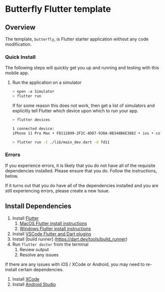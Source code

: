 # Butterfly Flutter template

## Overview

The template, `butterfly`, is Flutter starter application without any code modification.

### Quick Install

The following steps will quickly get you up and running and testing with this mobile app.

1. Run the application on a simulator

   ```bash
   > open -a Simulator
   > flutter run
   ```

   If for some reason this does not work, then get a list of simulators and explicitly tell Flutter which device upon which to run your app.

   ```bash
   > flutter devices

   1 connected device:
   iPhone 11 Pro Max • FD112899-2F2C-4DD7-930A-0B348B6E3882 • ios • com.apple.CoreSimulator.SimRuntime.iOS-13-3 (simulator)

   > flutter run -t ./lib/main_dev.dart -d fd11
   ```

### Errors

If you experience errors, it is likely that you do not have all of the requisite dependencies installed. Please ensure that you do. Follow the instructions, below.

If it turns out that you do have all of the dependencies installed and you are still experiencing errors, please create a new Issue.

## Install Dependencies

1. Install [Flutter](https://flutter.dev/docs/get-started/install)
   1. [MacOS Flutter install instructions](https://flutter.dev/docs/get-started/install/macos)
   1. [Windows Flutter install instructions](https://flutter.dev/docs/get-started/install/windows)
1. Install [VSCode Flutter and Dart plugins](https://flutter.dev/docs/get-started/editor?tab=vscode)
1. Install [build runner] (https://dart.dev/tools/build_runner)
1. Run `flutter doctor` from the terminal
   1. Review output
   1. Resolve any issues

If there are any issues with iOS / XCode or Android, you may need to re-install certain dependencies.

1. Install [XCode](https://apps.apple.com/us/app/xcode/id497799835?mt=12)
1. Install [Android Studio](https://developer.android.com/studio/install)
